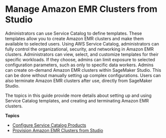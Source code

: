 # Manage Amazon EMR Clusters from Studio<a name="manage-emr-clusters-from-studio"></a>

Administrators can use Service Catalog to define templates\. These templates allow you to create Amazon EMR clusters and make them available to selected users\. Using AWS Service Catalog, administrators can fully control the organizational, security, and networking in Amazon EMR clusters\. Administrators can view, select, and customize templates for their specific workloads\. If they choose, admins can limit exposure to selected configuration parameters, such as only to specific data workers\. Admins can create on\-demand Amazon EMR clusters within SageMaker Studio\. This can be done without manually setting up complex configurations\. Users can also terminate Amazon EMR clusters after use, directly from SageMaker Studio\. 

The topics in this guide provide more details about setting up and using Service Catalog templates, and creating and terminating Amazon EMR clusters\. 

**Topics**
+ [Configure Service Catalog Products](configure-service-catalog-templates.md)
+ [Provision Amazon EMR Clusters from Studio](configure-service-catalog-templates-studio-walkthrough.md)